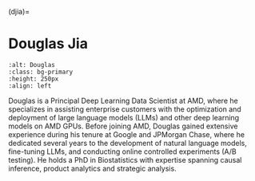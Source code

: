 <head>
  <meta charset="UTF-8">
  <meta name="description" content=" Douglas Jia">
  <meta name="keywords" content="AMD GPU, MI300, MI250, ROCm, blog, contributor, blog author">
</head>

(djia)=

# Douglas Jia

```{image} ./data/douglas-jia.jpeg
:alt: Douglas
:class: bg-primary
:height: 250px
:align: left
```

Douglas is a Principal Deep Learning Data Scientist at AMD, where he specializes in assisting enterprise customers with the optimization and deployment of large language models (LLMs) and other deep learning models on AMD GPUs. Before joining AMD, Douglas gained extensive experience during his tenure at Google and JPMorgan Chase, where he dedicated several years to the development of natural language models, fine-tuning LLMs, and conducting online controlled experiments (A/B testing). He holds a PhD in Biostatistics with expertise spanning causal inference, product analytics and strategic analysis.
